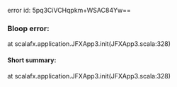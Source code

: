 error id: 5pq3CiVCHqpkm+WSAC84Yw==
### Bloop error:

at scalafx.application.JFXApp3.init(JFXApp3.scala:328)
#### Short summary: 

at scalafx.application.JFXApp3.init(JFXApp3.scala:328)